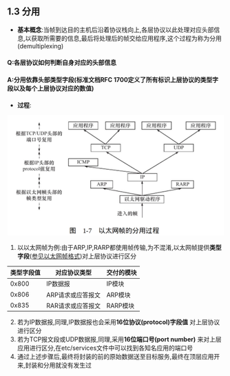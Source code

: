 ## 1.3 分用

* **基本概念**:当帧到达目的主机后沿着协议栈向上,各层协议以此处理对应头部信息,以获取所需要的信息,最后将处理后的帧交给应用程序,这个过程为称为分用(demultiplexing)
#### Q:各层协议如何判断自身对应的头部信息
#### A:分用依靠头部类型字段(标准文档RFC 1700定义了所有标识上层协议的类型字段以及每个上层协议对应的数值)
  
* **过程**:

![以太网帧分用的过程](../Images/以太网帧分用过程.png)
1. 以以太网帧为例:由于ARP,IP,RARP都使用帧传输,为不混淆,以太网帧提供**类型字段**([参见以太网帧格式](1.2_封装.md#ethernet_frame))对上层协议进行区分

|类型字段值|对应协议类型|交付的模块|
|---------|-----------|---------|
|0x800|IP数据报|IP模块|
|0x806|ARP请求或应答报文|ARP模块|
|0x835|RAR请求或应答报文|RARP模块|

2. 若为IP数据报,同理,IP数据报也会采用**16位协议(protocol)字段值** 对上层协议进行区分
3. 若为TCP报文段或UDP数据报,同理,采用**16位端口号(port number)** 来对上层应用进行区分,在etc/services文件中可以找到各知名应用的端口号
4. 通过上述步骤后,最终将封装的前的原始数据送至目标服务,最终在顶层应用开来,封装和分用就没有发生过
